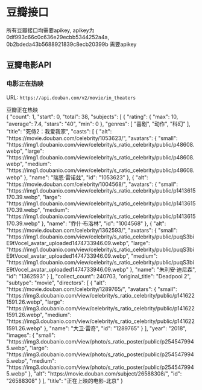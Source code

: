 # 豆瓣接口

所有豆瓣接口均需要apikey, apikey为 0df993c66c0c636e29ecbb5344252a4a, 0b2bdeda43b5688921839c8ecb20399b
需要apikey

## 豆瓣电影API

### 电影正在热映
URL: `https://api.douban.com/v2/movie/in_theaters`

<detail>
  <summary>豆瓣正在热映</summary>
  {
    "count": 1,
    "start": 0,
    "total": 38,
    "subjects": [
        {
            "rating": {
                "max": 10,
                "average": 7.4,
                "stars": "40",
                "min": 0
            },
            "genres": [
                "喜剧",
                "动作",
                "科幻"
            ],
            "title": "死侍2：我爱我家",
            "casts": [
                {
                    "alt": "https://movie.douban.com/celebrity/1053623/",
                    "avatars": {
                        "small": "https://img1.doubanio.com/view/celebrity/s_ratio_celebrity/public/p48608.webp",
                        "large": "https://img1.doubanio.com/view/celebrity/s_ratio_celebrity/public/p48608.webp",
                        "medium": "https://img1.doubanio.com/view/celebrity/s_ratio_celebrity/public/p48608.webp"
                    },
                    "name": "瑞恩·雷诺兹",
                    "id": "1053623"
                },
                {
                    "alt": "https://movie.douban.com/celebrity/1004568/",
                    "avatars": {
                        "small": "https://img1.doubanio.com/view/celebrity/s_ratio_celebrity/public/p1413615170.39.webp",
                        "large": "https://img1.doubanio.com/view/celebrity/s_ratio_celebrity/public/p1413615170.39.webp",
                        "medium": "https://img1.doubanio.com/view/celebrity/s_ratio_celebrity/public/p1413615170.39.webp"
                    },
                    "name": "乔什·布洛林",
                    "id": "1004568"
                },
                {
                    "alt": "https://movie.douban.com/celebrity/1362593/",
                    "avatars": {
                        "small": "https://img1.doubanio.com/view/celebrity/s_ratio_celebrity/public/puqS3biE9tVocel_avatar_uploaded1474733946.09.webp",
                        "large": "https://img1.doubanio.com/view/celebrity/s_ratio_celebrity/public/puqS3biE9tVocel_avatar_uploaded1474733946.09.webp",
                        "medium": "https://img1.doubanio.com/view/celebrity/s_ratio_celebrity/public/puqS3biE9tVocel_avatar_uploaded1474733946.09.webp"
                    },
                    "name": "朱利安·迪尼森",
                    "id": "1362593"
                }
            ],
            "collect_count": 240703,
            "original_title": "Deadpool 2",
            "subtype": "movie",
            "directors": [
                {
                    "alt": "https://movie.douban.com/celebrity/1289765/",
                    "avatars": {
                        "small": "https://img3.doubanio.com/view/celebrity/s_ratio_celebrity/public/p1416221591.26.webp",
                        "large": "https://img3.doubanio.com/view/celebrity/s_ratio_celebrity/public/p1416221591.26.webp",
                        "medium": "https://img3.doubanio.com/view/celebrity/s_ratio_celebrity/public/p1416221591.26.webp"
                    },
                    "name": "大卫·雷奇",
                    "id": "1289765"
                }
            ],
            "year": "2018",
            "images": {
                "small": "https://img3.doubanio.com/view/photo/s_ratio_poster/public/p2545479945.webp",
                "large": "https://img3.doubanio.com/view/photo/s_ratio_poster/public/p2545479945.webp",
                "medium": "https://img3.doubanio.com/view/photo/s_ratio_poster/public/p2545479945.webp"
            },
            "alt": "https://movie.douban.com/subject/26588308/",
            "id": "26588308"
        }
    ],
    "title": "正在上映的电影-北京"
}
</detail>
